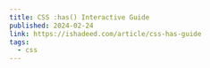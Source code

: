 ```yaml
---
title: CSS :has() Interactive Guide
published: 2024-02-24
link: https://ishadeed.com/article/css-has-guide
tags:
  - css
---
```

